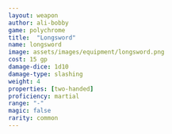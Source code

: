```yaml
---
layout: weapon
author: ali-bobby
game: polychrome
title:  "Longsword"
name: longsword
image: assets/images/equipment/longsword.png
cost: 15 gp
damage-dice: 1d10
damage-type: slashing
weight: 4
properties: [two-handed]
proficiency: martial
range: "-"
magic: false
rarity: common
---
```

